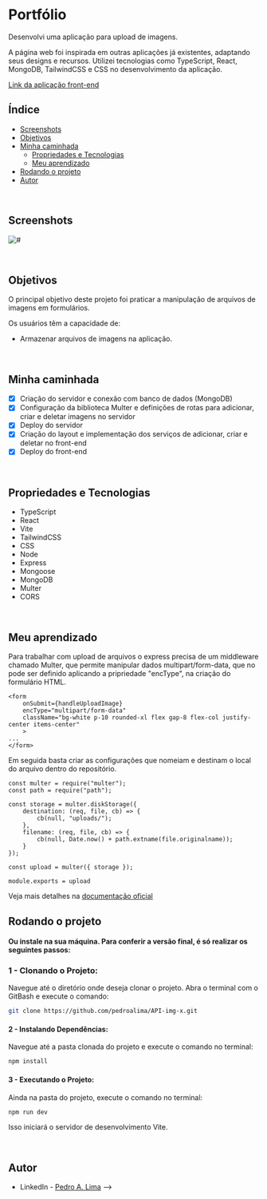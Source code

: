 # Portfólio

Desenvolvi uma aplicação para upload de imagens. 

A página web foi inspirada em outras aplicações já existentes, adaptando seus designs e recursos. Utilizei tecnologias como TypeScript, React, MongoDB, TailwindCSS e CSS no desenvolvimento da aplicação.

[Link da aplicação front-end](https://github.com/pedroalima/img-x)

## Índice

- [Screenshots](#screenshots)
- [Objetivos](#objetivos)
- [Minha caminhada](#minha-caminhada)
  - [Propriedades e Tecnologias](#propriedades-e-tecnologias)
  - [Meu aprendizado](#meu-aprendizado)
- [Rodando o projeto](#rodando-o-projeto)
- [Autor](#autor)

</br>

## Screenshots

![#](./public/desktop-view.png)

</br>

## Objetivos

O principal objetivo deste projeto foi praticar a manipulação de arquivos de imagens em formulários.

 Os usuários têm a capacidade de: 
- Armazenar arquivos de imagens na aplicação.

</br>

## Minha caminhada

- [x] Criação do servidor e conexão com banco de dados (MongoDB)
- [x] Configuração da biblioteca Multer e definições de rotas para adicionar, criar e deletar imagens no servidor
- [x] Deploy do servidor
- [x] Criação do layout e implementação dos serviços de adicionar, criar e deletar no front-end
- [x] Deploy do front-end

</br>

## Propriedades e Tecnologias

- TypeScript
- React
- Vite
- TailwindCSS
- CSS
- Node
- Express
- Mongoose
- MongoDB
- Multer
- CORS

</br>

  ## Meu aprendizado

Para trabalhar com upload de arquivos o express precisa de um middleware chamado Multer, que permite manipular dados multipart/form-data, que no pode ser definido aplicando a pripriedade "encType", na criação do formulário HTML.

```tsx
<form 
    onSubmit={handleUploadImage} 
    encType="multipart/form-data" 
    className="bg-white p-10 rounded-xl flex gap-8 flex-col justify-center items-center"
    >
...
</form>
```
  Em seguida basta criar as configurações que nomeiam e destinam o local do arquivo dentro do repositório.

```tsx
const multer = require("multer");
const path = require("path");

const storage = multer.diskStorage({
    destination: (req, file, cb) => {
        cb(null, "uploads/");
    },
    filename: (req, file, cb) => {
        cb(null, Date.now() + path.extname(file.originalname));
    }
});

const upload = multer({ storage });

module.exports = upload
```

Veja mais detalhes na [documentação oficial](https://github.com/expressjs/multer)
</br>

## Rodando o projeto

<!-- ### Acesse a [aplicação via web]() -->

#### Ou instale na sua máquina. Para conferir a versão final, é só realizar os seguintes passos:

### 1 - Clonando o Projeto:
Navegue até o diretório onde deseja clonar o projeto. Abra o terminal com o GitBash e execute o comando:

```bash
git clone https://github.com/pedroalima/API-img-x.git
```

#### 2 - Instalando Dependências:
Navegue até a pasta clonada do projeto e execute o comando no terminal:

```bash
npm install
```

#### 3 - Executando o Projeto:
Ainda na pasta do projeto, execute o comando no terminal:

```bash
npm run dev
```
Isso iniciará o servidor de desenvolvimento Vite.

</br>

## Autor

- LinkedIn - [Pedro A. Lima](https://www.linkedin.com/in/pedroalima6/) -->
